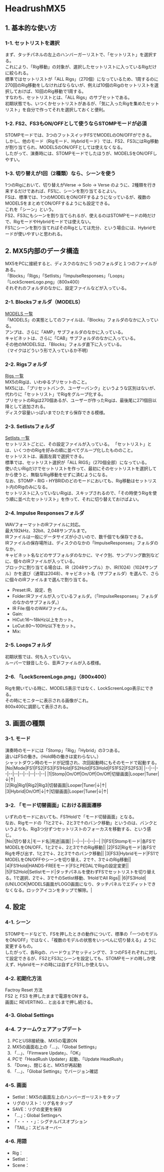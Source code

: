 # HeadrushMX5
## 1. 基本的な使い方
### 1-1. セットリストを選択
まず、タッチパネルの左上のハンバーガーリストで、「セットリスト」を選択する。  
これにより、「Rig移動」の対象が、選択したセットリストに入っているRigだけに絞られる。  
標準ではセットリストが「ALL Rigs」（270個）になっているため、1周するのに270回のRig移動をしなければならないが、例えば10個のRigのセットリストを選択しておけば、10回のRig移動で1周する。  
すなわち、セットリストとは、「ALL Rigs」のサブセットである。  
初期状態でも、いつくかセットリストがあるが、「気に入ったRigを集めたセットリスト」を自分で作ってそれを選択しておくと便利。  
### 1-2. FS2、FS3もON/OFFとして使うならSTOMPモードが必須
STOMPモードでは、3つのフットスイッチFSでMODELのON/OFFができる。  
しかし、他のモード（Rigモード、Hybridモード）では、FS2、FS3にはRig移動が割り当てられ、MODELSのON/OFFとしては使えなくなる。  
したがって、演奏時には、STOMPモードでしたほうが、MODELSをON/OFFしやすい。  
### 1-3. 切り替えが1回（2種類）なら、シーンを使う
1つのRigにおいて、切り替えがVerse -> Solo -> Verse のように、2種類を行き来するだけであれば、FS1に、シーンを割り当てるとよい。  
FSは、標準では、1つのMODELをON/OFFするようになっているが、複数のMODELSをまとめてON/OFFするようにも設定できる。  
これを「シーン」という。  
FS2、FS3にもシーンを割り当てられるが、使えるのはSTOMPモードの時だけで、RigモードやHybridモードでは使えない。  
FS1にシーンを割り当てればそのRigとしては充分、という場合には、Hybridモードが使いやすいと思われる。  
## 2. MX5内部のデータ構造
MX5をPCに接続すると、ディスクのなかに５つのフォルダと１つのファイルがある。  
「Blocks」「Rigs」「Setlists」「ImpulseResponses」「Loops」「LockScreenLogo.png」（800x400）  
それぞれのフォルダのなかに、設定ファイルなどが入っている。  
### 2-1. Blocksフォルダ（MODELS）
[MODELS 一覧](https://github.com/78tch/HeadrushMX5/blob/master/Models.md)  
「MODELS」の実態としてのファイルは、「Blocks」フォルダのなかに入っている。  
アンプは、さらに「AMP」サブフォルダのなかに入っている。  
キャビネットは、さらに「CAB」サブフォルダのなかに入っている。  
その他のMODELSは、「Blocks」フォルダ直下に入っている。  
（マイクはどういう形で入っているか不明）  
### 2-2. Rigsフォルダ
[Rigs 一覧](https://github.com/78tch/HeadrushMX5/blob/master/Rigs.md)  
MX5のRigは、いわゆるプリセットのこと。  
MX5には、「プリセットバンク、ユーザーバンク」というような区別はないが、代わりに「セットリスト」でRigをグループ化する。  
プリセットのRigは270個あるが、ユーザーが作ったRigは、最後尾に271個目以降として追加される。  
ディスク容量いっぱいまでひたすら保存できる模様。  
### 2-3. Setlistsフォルダ
[Setlists 一覧](https://github.com/78tch/HeadrushMX5/blob/master/Setlists.md)  
セットリストごとに、その設定ファイルが入っている。
「セットリスト」とは、いくつかのRigを好みの順に並べてグループ化したもののこと。  
セットリストは、画面左肩で選択できる。  
標準では、セットリスト選択が「ALL RIGS」（270個全部）になっている。  
使いたいRigだけでセットリストを作って、最初にそのセットリストを選択してから使うと、無駄なRig移動をせずに済むようになる。  
なお、STOMP・RIG・HYBRIDのどのモードにおいても、Rig移動はセットリスト内のRigのみになる。  
セットリストに入っていないRigは、スキップされるので、「その時使うRigを使う順に並べたセットリスト」を作って、それに切り替えておけばよい。  
### 2-4. Impulse Responsesフォルダ
WAVフォーマットのIRファイルに対応。  
最大192kHz、32bit、2,048サンプルまで。  
IRファイルは一般にデータサイズが小さいので、数千個でも保存できる。  
IRファイルの保存場所は、ディスクのなかの「ImpulseResponses」フォルダのなか。  
キャビネット名などのサブフォルダのなかに、マイク別、サンプリング数別などに、個々のIRファイルが入っている。  
ブロックに割り当てる場合は、IR（2048サンプル）か、IR(1024)（1024サンプル）かを選び（通常は2048）、キャビネット名（サブフォルダ）を選んで、さらに個々のIRファイルまで選んで割り当てる。  
- Preset:IR、設定、色
- Folder:IRファイルが入っているフォルダ。（「ImpulseResponses」フォルダのなかのサブフォルダ。）
- IR File:個々のWAVファイル。
- Gain:
- HiCut:16～18kHz以上をカット。
- LoCut:80～100Hz以下をカット。
- Mix:  
### 2-5. Loopsフォルダ
初期状態では、何も入っていない。  
ルーパーで録音したら、音声ファイルが入る模様。  
### 2-6. 「LockScreenLogo.png」（800x400）
Rigを開いている時に、MODELS表示ではなく、LockScreenLogo表示にできる。  
その時にモニターに表示される画像がこれ。  
800x400に調節して表示される。  
## 3. 画面の種類
### 3-1. モード
演奏時のモードには「Stomp」「Rig」「Hybrid」の3つある。  
違いはFSの働き。（Hold時の働きは変わらない。）  
シャットダウン時のモードが記憶され、次回起動時にもそのモードで起動する。  
|No|Mode|FS1|FS2|FS3|FS1Hold|FS2Hold|FS3Hold|FS1FS2|FS2FS3|
|--|--|--|--|--|--|--|--|--|--|
|1|Stomp|On/Off|On/Off|On/Off|切替画面|Looper|Tuner|↓|↑|  
|2|Rig|Rig1|Rig2|Rig3|切替画面|Looper|Tuner|↓|↑|  
|3|Hybrid|On/Off|↓|↑|切替画面|Looper|Tuner|↓|↑|  
  
### 3-2. 「モード切替画面」における画面遷移  
いずれのモードにおいても、FS1Holdで「モード切替画面」となる。  
なお、Rigモードの「1と2で↓、2と3で↑のバンク移動」というのは、バンクというよりも、Rig3つ分ずつセットリストのフォーカスを移動する、という感じ。  
|No|切り替え|モード名|用途|画面|
|--|--|--|--|--|
|1|FS1|Stompモード|各FSでMODELをON/OFF、1と2で↓、2と3で↑のRig移動||
|2|FS2|Rigモード|各FSでRigを呼び出す、1と2で↓、2と3で↑のバンク移動||
|3|FS3|Hybridモード|FS1でMODELをON/OFFやシーンを切り替え、2で↑、3で↓のRig移動||
|4|FS1Hold|HANDS-FREEモード|FSとPEDALでRigの設定変更||
|5|FS2Hold|Setlistモード|タッチパネルを使わずFSでセットリストを切り替える。1で選択、2で↓、3で↑のSetlist移動、1HoldでAll Rigs||
|6|FS3Hold|(UN)LOCK|MODELS画面がLOGO画面になり、タッチパネルでエディットできなくなる。ロックアイコンをタップで解除。|
  
## 4. 設定
### 4-1. シーン
STOMPモードなどで、FSを押したときの動作について、標準の「一つのモデルをON/OFF」ではなく、「複数のモデルの状態をいっぺんに切り替える」ように変更するもの。  
したがって、各Rigの、ハードウェアセッティングで、３つのFSそれぞれに対して設定できるが、FS2とFS3にシーンを設定しても、STOMPモードの時しか使えず、Hybridモードの時には自ずとFS1しか使えない。  
  
### 4-2. 初期化方法
Factroy Reset 方法  
FS2 と FS3 を押したままで電源をONする。  
画面に REVERTING... と出るまで押し続ける。  
  
### 4-3. Global Settings

### 4-4. ファームウェアアップデート
1. PCとUSB接続後、MX5の電源ON
2. MX5の画面右上の「…」、「Global Settings」
3. 「…」、「Firmware Update」、「OK」
4. PCで「HeadRush Updater」起動、「Update HeadRush」
5. 「Done」、閉じると、MX5が再起動
6. 「…」、「Global Settings」でバージョン確認

### 4-5. 画面
- Setlist：MX5の画面左上のハンバーガーリストをタップ
- リグのリスト：リグ名をタップ
- SAVE：リグの変更を保存
- 「…」：Global Settingsへ
- 「・・・・」：シグナルパスオプション
- 「TAIL」：スピルオーバー

### 4-6. 用語
- Rig：
- Setlist：
- Scene：